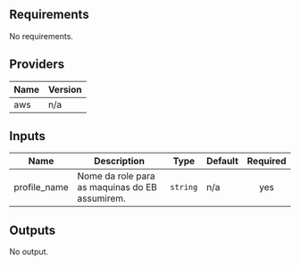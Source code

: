 ## Requirements

No requirements.

## Providers

| Name | Version |
|------|---------|
| aws | n/a |

## Inputs

| Name | Description | Type | Default | Required |
|------|-------------|------|---------|:--------:|
| profile\_name | Nome da role para as maquinas do EB assumirem. | `string` | n/a | yes |

## Outputs

No output.


